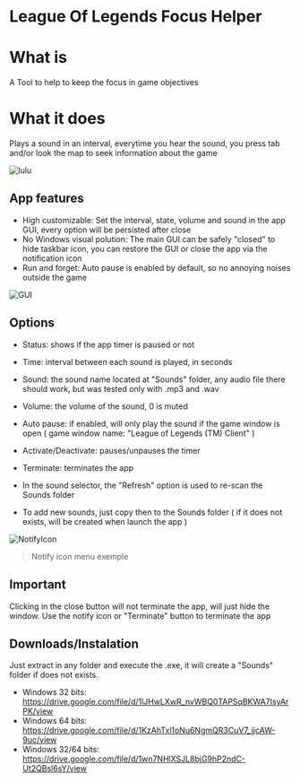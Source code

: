 # League Of Legends Focus Helper

# What is
A Tool to help to keep the focus in game objectives
# What it does
Plays a sound in an interval, everytime you hear the sound, you press tab and/or look the map to seek information about the game

![lulu](https://user-images.githubusercontent.com/41306027/144249562-99fd2207-f536-4645-8c46-f471dbd35110.png)

## App features
- High customizable: Set the interval, state, volume and sound in the app GUI, every option will be persisted after close
- No Windows visual polution: The main GUI can be safely "closed" to hide taskbar icon, you can restore the GUI or close the app via the notification icon
- Run and forget: Auto pause is enabled by default, so no annoying noises outside the game

![GUI](https://user-images.githubusercontent.com/41306027/144252008-32477adc-5ef5-4b03-afd9-6d38dc384b97.png)

## Options
- Status: shows if the app timer is paused or not
- Time: interval between each sound is played, in seconds
- Sound: the sound name located at "Sounds" folder, any audio file there should work, but was tested only with .mp3 and .wav
- Volume: the volume of the sound, 0 is muted
- Auto pause: if enabled, will only play the sound if the game window is open ( game window name: "League of Legends (TM) Client" )
- Activate/Deactivate: pauses/unpauses the timer
- Terminate: terminates the app

- In the sound selector, the "Refresh" option is used to re-scan the Sounds folder 
- To add new sounds, just copy then to the Sounds folder ( if it does not exists, will be created when launch the app )

![NotifyIcon](https://user-images.githubusercontent.com/41306027/144252232-c9e5e5a4-97f4-4e71-853c-3b19d13a4ffd.png)
> Notify icon menu exemple

## Important
Clicking in the close button will not terminate the app, will just hide the window. Use the notify icon or "Terminate" button to terminate the app 

## Downloads/Instalation
Just extract in any folder and execute the .exe, it will create a "Sounds" folder if does not exists.

- Windows 32 bits: https://drive.google.com/file/d/1lJHwLXwR_nvWBQ0TAPSqBKWA7IsyArPK/view
- Windows 64 bits: https://drive.google.com/file/d/1KzAhTxl1oNu6NgmQR3CuV7_jjcAW-9uc/view
- Windows 32/64 bits: https://drive.google.com/file/d/1wn7NHlXSJL8bjG9hP2ndC-Ut2QBsl6sY/view



